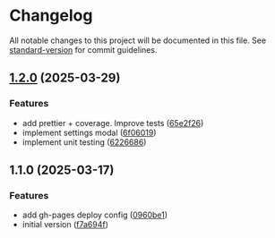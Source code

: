 # Changelog

All notable changes to this project will be documented in this file. See [standard-version](https://github.com/conventional-changelog/standard-version) for commit guidelines.

## [1.2.0](https://github.com/JuanluR8/commander-clock-react/compare/v1.1.0...v1.2.0) (2025-03-29)


### Features

* add prettier + coverage. Improve tests ([65e2f26](https://github.com/JuanluR8/commander-clock-react/commit/65e2f264363561361c9828f82f36e3d909b31e18))
* implement settings modal ([6f06019](https://github.com/JuanluR8/commander-clock-react/commit/6f06019d6109f4611e2e0d794729511f78c3e81a))
* implement unit testing ([6226686](https://github.com/JuanluR8/commander-clock-react/commit/62266861a15f307923a3f807ba536d50bb0d21c3))

## 1.1.0 (2025-03-17)


### Features

* add gh-pages deploy config ([0960be1](https://github.com/JuanluR8/commander-clock-react/commit/0960be179db21a3c54f198ef20a486a360827a08))
* initial version ([f7a694f](https://github.com/JuanluR8/commander-clock-react/commit/f7a694f58f4ee29a992b87bbba2ed72efacbbd2e))
